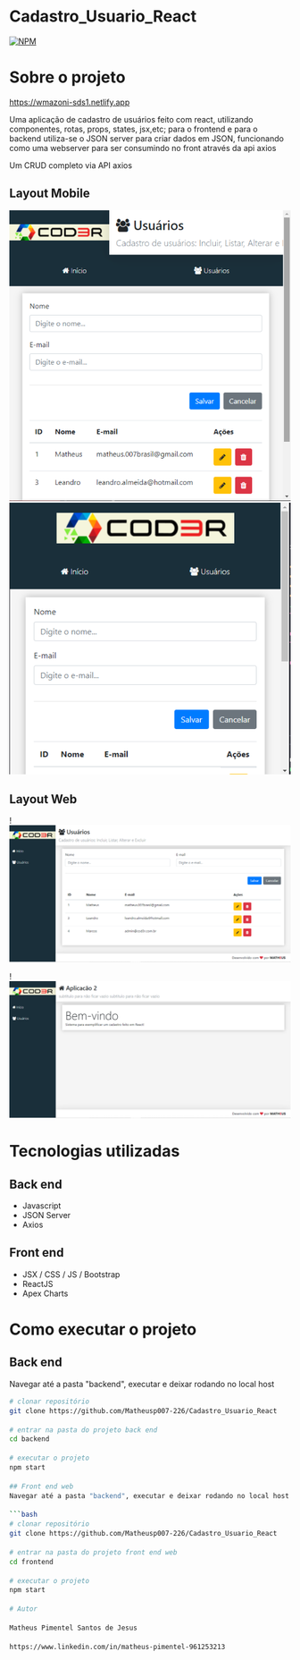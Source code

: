 # Cadastro_Usuario_React

[![NPM](https://img.shields.io/npm/l/react)](https://github.com/Matheusp007-226/IMC_JS/blob/main/LICENSE) 

# Sobre o projeto

https://wmazoni-sds1.netlify.app

Uma aplicação de cadastro de usuários feito com react, utilizando componentes, rotas, props, states, jsx,etc; para o frontend e para o backend
utiliza-se o JSON server para criar dados em JSON, funcionando como uma webserver para ser consumindo no front através da api axios

Um CRUD completo via API axios

## Layout Mobile
![Mobile 1](./img3.PNG) ![Mobile 2](./img4.PNG)

## Layout Web
!![layout 1](./img1.PNG)

!![layout 2](./img2.PNG)

# Tecnologias utilizadas
## Back end
- Javascript
- JSON Server
- Axios

## Front end
- JSX / CSS / JS / Bootstrap
- ReactJS
- Apex Charts

# Como executar o projeto

## Back end
Navegar até a pasta "backend", executar e deixar rodando no local host

```bash
# clonar repositório
git clone https://github.com/Matheusp007-226/Cadastro_Usuario_React

# entrar na pasta do projeto back end
cd backend

# executar o projeto
npm start

## Front end web
Navegar até a pasta "backend", executar e deixar rodando no local host

```bash
# clonar repositório
git clone https://github.com/Matheusp007-226/Cadastro_Usuario_React

# entrar na pasta do projeto front end web
cd frontend

# executar o projeto
npm start

# Autor

Matheus Pimentel Santos de Jesus

https://www.linkedin.com/in/matheus-pimentel-961253213

